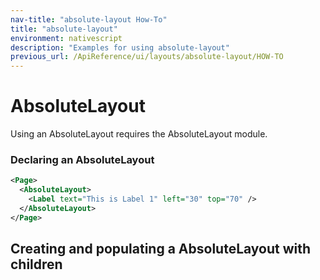 ```yaml
---
nav-title: "absolute-layout How-To"
title: "absolute-layout"
environment: nativescript
description: "Examples for using absolute-layout"
previous_url: /ApiReference/ui/layouts/absolute-layout/HOW-TO
---
```

# AbsoluteLayout
Using an AbsoluteLayout requires the AbsoluteLayout module.
<snippet id='absolute-layout-require'/>

### Declaring an AbsoluteLayout
``` XML
<Page>
  <AbsoluteLayout>
    <Label text="This is Label 1" left="30" top="70" />
  </AbsoluteLayout>
</Page>
```

## Creating and populating a AbsoluteLayout with children
<snippet id='absolute-layout-populating'/>
